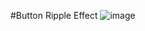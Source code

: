 #Button Ripple Effect 
![image](https://user-images.githubusercontent.com/81670997/169236977-d9ea950d-78e9-4d4a-89ed-6b9f67be3438.png)
